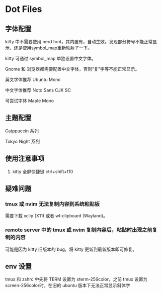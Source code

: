 # Dot Files

## 字体配置

kitty 中不需要使用 nerd font，其内置有，自动生效。发现部分符号不能正常显示，还是使用symbol_map重新映射了一下。

kitty 可通过 symbol_map 单独设置中文字体。

Gnome 和 浏览器都需要配置中文字体，否则“复”字等不能正常显示。

英文字体推荐 Ubuntu Mono

中文字体推荐 Noto Sans CJK SC

可尝试字体 Maple Mono

## 主题配置

Catppuccin 系列

Tokyo Night 系列

## 使用注意事项

1. kitty 全屏快捷键 ctrl+shift+f10

## 疑难问题

### tmux 或 nvim 无法复制内容到系统粘贴板

需要下载 xclip (X11) 或者 wl-clipboard (Wayland)。

### remote server 中的 tmux 或 nvim 复制内容后，粘贴时出现之前复制的内容

可能是因为 kitty 旧版本的 bug，将 kitty 更新到最新版本即可修复。

## env 设置

tmux 和 zshrc 中先将 TERM 设置为 xterm-256color，之前 tmux 设置为 screen-256color时，在旧的 ubuntu 版本下无法正常显示斜体字
